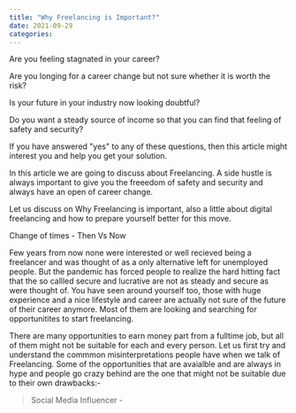 ```yaml
---
title: "Why Freelancing is Important?"
date: 2021-09-29
categories:
---
```


Are you feeling stagnated in your career?

Are you longing for a career change but not sure whether it is worth the risk?

Is your future in your industry now looking doubtful?

Do you want a steady source of income so that you can find that feeling of safety and security?

If you have answered "yes" to any of these questions, then this article might interest you and help you get your solution.

In this article we are going to discuss about Freelancing. A side hustle is always important to give you the freeedom of safety and security and always have an open of career change.

Let us discuss on Why Freelancing is important, also a little about digital freelancing and how to prepare yourself better for this move.

Change of times - Then Vs Now

Few years from now none were interested or well recieved being a freelancer and was thought of as a only alternative left for unemployed people. But the pandemic has forced people to realize the hard hitting fact that the so callled secure and lucrative are not as steady and secure as were thought of. You have seen around yourself too, those with huge experience and a nice lifestyle and career are actually not sure of the future of their career anymore. Most of them are looking and searching for opportunitites to start freelancing.

There are many opportunities to earn money part from a fulltime job, but all of them might not be suitable for each and every person. Let us first try and understand the commmon misinterpretations people have when we talk of Freelancing. Some of the opportunities that are avaialble and are always in hype and people go crazy behind are the one that might not be suitable due to their own drawbacks:-

> Social Media Influencer - 